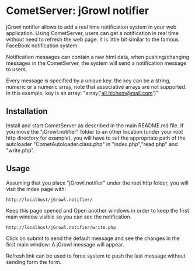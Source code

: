 CometServer: jGrowl notifier
============================

jGrowl notifier allows to add a real time notification system in your web application. Using CometServer, users 
can get a notification in real time without need to refresh the web page. It is little bit similar to the famous 
FaceBook notification system.

Notification messages can contain a raw html data, when pushing/changing messages in the CometServer, the system
will send a notification message to users.

Every message is specified by a unique key. the key can be a string, numeric or a numeric array, note that associative
arrays are not supported. In this example, key is an array: "array('ali.hichem@mail.com')"


Installation
-----------

Install and start CometServer as described in the main README.md file.
If you move the "jGrowl.notifier" folder to an other location (under your root http directory for example), you 
will have to set the appropriate path of the autoloader "CometAutoloader.class.php" in "index.php","read.php" 
and "write.php".

Usage
-----

Assuming that you place "jGrowl.notifier" under the root http folder, you will visit the index page with:

    http://localhost/jGrowl.notifier/

Keep this page opened and Open another windows in order to keep the first main window visible so you can see 
the notification.

    http://localhost/jGrowl.notifier/write.php

Click on submit to send the default message and see the changes in the first main window: A jGrowl message will
appear.

Refresh link can be used to force system to push the last message without sending form the form.
